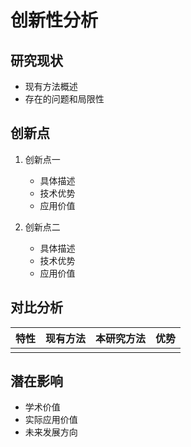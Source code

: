 # 创新性分析

## 研究现状
- 现有方法概述
- 存在的问题和局限性

## 创新点
1. 创新点一
   - 具体描述
   - 技术优势
   - 应用价值

2. 创新点二
   - 具体描述
   - 技术优势
   - 应用价值

## 对比分析
| 特性 | 现有方法 | 本研究方法 | 优势 |
|-----|---------|-----------|-----|
|     |         |           |     |

## 潜在影响
- 学术价值
- 实际应用价值
- 未来发展方向 